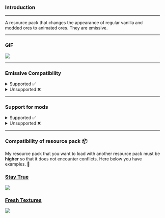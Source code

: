 ### Introduction
<hr>
A resource pack that changes the appearance of regular vanilla and modded ores to animated ores. 
They are emissive.
<hr>

### GIF
![](https://github.com/raspberrygitq/Animated-Ore/blob/main/animated.gif)
<hr>

### Emissive Compatibility

<details>
<summary>Supported ✅</summary>

* [OptiFine](https://optifine.net/downloads)¹
    * requires **Emissive Textures** to be enabled. (*The default is on*)
* [Continuity](https://modrinth.com/mod/continuity)¹
    * required [Sodium](https://modrinth.com/mod/sodium)² **0.6.0 or later** (*For now, it is in a preview version released as a beta version*)
    * required [Embeddium](https://modrinth.com/mod/embeddium)² **0.3.20 or later**, but only with [Sinytra Connector](https://modrinth.com/mod/connector)
    * required [Indium](https://modrinth.com/mod/indium)³ (only **older versions** of **Sodium than version 0.6.0**)
    * required [Lazurite](https://www.curseforge.com/minecraft/mc-mods/lazurite)³ (applies only to Forge 1.20.1. If you are using an older version of Embeddium **0.3.19 and lower**)
* [Connectedness](https://modrinth.com/mod/connectedness)¹
    * required [Embeddium](https://modrinth.com/mod/embeddium) (for action Reforgium, **only 1.19.2 and 1.18.2**)
    * required [Reforgium](https://modrinth.com/mod/reforgium)³

`¹` - Without these modifications, the resource pack will still work. It will use the resources contained in Minecraft Vanilla (*unmodified*). The only thing you won't experience is the resource pack emissive features.

`²` - The FRAPI interface has been implemented.

`³` - Mods that are required. Without them, Minecraft will not start or will crash.
</details>

<details>
<summary>Unsupported ❌</summary>

* Vanilla
    * If you are looking for a vanilla version of emissive animated ores I invite you [here](https://modrinth.com/resourcepack/animated-ore-vanilla-emissive). Project is in alpha development as it is being rolled out with the release of snapshots for a future version, **1.21.2**.
</details>
<hr>

### Support for mods

<details>
<summary>Supported ✅</summary>

* [Universal Ores](https://modrinth.com/mod/universal_ores)¹
* [Deeper and Darker](https://modrinth.com/mod/deeperdarker)¹
* [Weeping Angels](https://modrinth.com/mod/weeping-angels)¹
* [Aether](https://modrinth.com/mod/aether)¹
* [Aether Ancient](https://modrinth.com/mod/ancient-aether)¹
* More Ore Stones [[Forge](https://www.curseforge.com/minecraft/mc-mods/mores-forge)¹/[Fabric](https://modrinth.com/mod/mores)¹]
* [Alex Caves](https://modrinth.com/mod/alexs-caves)¹
* [Caves and Cliffs (backport to 1.16.5)](https://www.curseforge.com/minecraft/mc-mods/caves-and-cliffs-backport)¹
* [Gems And Crystals](https://www.curseforge.com/minecraft/mc-mods/gems-and-crystals)¹
* [Spelunkery](https://modrinth.com/mod/spelunkery)¹
* [Clay Overhaul](https://www.curseforge.com/minecraft/mc-mods/clay-overhaul)¹

`¹` - Modifications are optional.

</details>
<details>
<summary>Unsupported ❌</summary>

* [Excavated Variants](https://modrinth.com/mod/excavated_variants)
</details>
<hr>

### Compatibility of resource pack 📦
My resource pack that you want to load with another resource pack must be **higher** so that it does not encounter conflicts. Here below you have examples. 🔽

### [Stay True](https://www.curseforge.com/minecraft/texture-packs/stay-true)

![](https://i.imgur.com/kQmjf5U.png)

### [Fresh Textures](https://modrinth.com/resourcepack/fresh-textures)

![](https://i.imgur.com/9VtgiFf.png)